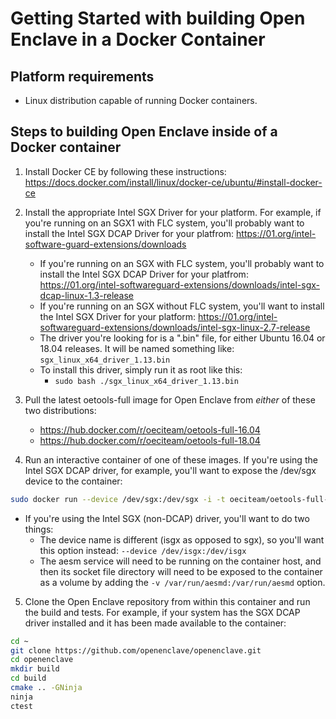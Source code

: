 # Getting Started with building Open Enclave in a Docker Container

## Platform requirements

- Linux distribution capable of running Docker containers.

## Steps to building Open Enclave inside of a Docker container

1. Install Docker CE by following these instructions: https://docs.docker.com/install/linux/docker-ce/ubuntu/#install-docker-ce

2. Install the appropriate Intel SGX Driver for your platform. For example, if you're running on an SGX1 with FLC system, you'll probably want to install the Intel SGX DCAP Driver for your platfrom: https://01.org/intel-software-guard-extensions/downloads
    - If you're running on an SGX with FLC system, you'll probably want to install the Intel SGX DCAP Driver for your platfrom: https://01.org/intel-softwareguard-extensions/downloads/intel-sgx-dcap-linux-1.3-release
    - If you're running on an SGX without FLC system, you'll want to install the Intel SGX Driver for your platform: https://01.org/intel-softwareguard-extensions/downloads/intel-sgx-linux-2.7-release
    - The driver you're looking for is a ".bin" file, for either Ubuntu 16.04 or 18.04 releases. It will be named something like: `sgx_linux_x64_driver_1.13.bin`
    - To install this driver, simply run it as root like this:
        - `sudo bash ./sgx_linux_x64_driver_1.13.bin`

3. Pull the latest oetools-full image for Open Enclave from *either* of these two distributions:
    - https://hub.docker.com/r/oeciteam/oetools-full-16.04
    - https://hub.docker.com/r/oeciteam/oetools-full-18.04

4. Run an interactive container of one of these images. If you're using the Intel SGX DCAP driver, for example, you'll want to expose the /dev/sgx device to the container:
```bash
sudo docker run --device /dev/sgx:/dev/sgx -i -t oeciteam/oetools-full-18.04 bash
```
  - If you're using the Intel SGX (non-DCAP) driver, you'll want to do two things:
    - The device name is different (isgx as opposed to sgx), so you'll want this option instead:  `--device /dev/isgx:/dev/isgx`
    - The aesm service will need to be running on the container host, and then its socket file directory will need to be exposed to the container as a volume by adding the `-v /var/run/aesmd:/var/run/aesmd` option.

5. Clone the Open Enclave repository from within this container and run the build and tests. For example, if your system has the SGX DCAP driver installed and it has been made available to the container:
```bash
cd ~
git clone https://github.com/openenclave/openenclave.git
cd openenclave
mkdir build
cd build
cmake .. -GNinja
ninja
ctest
```
